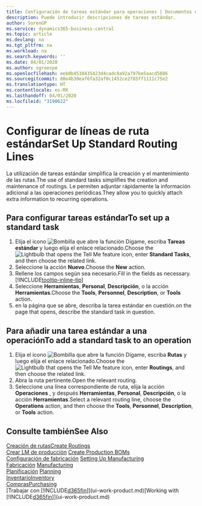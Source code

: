 ```yaml
---
title: Configuración de tareas estándar para operaciones | Documentos de Microsoft
description: Puede introducir descripciones de tareas estándar.
author: SorenGP
ms.service: dynamics365-business-central
ms.topic: article
ms.devlang: na
ms.tgt_pltfrm: na
ms.workload: na
ms.search.keywords: ''
ms.date: 04/01/2020
ms.author: sgroespe
ms.openlocfilehash: eeb0b4538435423d4cadc8a92a797be5aacd5886
ms.sourcegitcommit: 88e4b30eaf6fa32af0c1452ce2f85ff1111c75e2
ms.translationtype: HT
ms.contentlocale: es-MX
ms.lasthandoff: 04/01/2020
ms.locfileid: "3190622"
---
```

# <a name="set-up-standard-routing-lines"></a><span data-ttu-id="49bc0-103">Configurar de líneas de ruta estándar</span><span class="sxs-lookup"><span data-stu-id="49bc0-103">Set Up Standard Routing Lines</span></span>
<span data-ttu-id="49bc0-104">La utilización de tareas estándar simplifica la creación y el mantenimiento de las rutas.</span><span class="sxs-lookup"><span data-stu-id="49bc0-104">The use of standard tasks simplifies the creation and maintenance of routings.</span></span> <span data-ttu-id="49bc0-105">Le permiten adjuntar rápidamente la información adicional a las operaciones periódicas.</span><span class="sxs-lookup"><span data-stu-id="49bc0-105">They allow you to quickly attach extra information to recurring operations.</span></span>

## <a name="to-set-up-a-standard-task"></a><span data-ttu-id="49bc0-106">Para configurar tareas estándar</span><span class="sxs-lookup"><span data-stu-id="49bc0-106">To set up a standard task</span></span>
1. <span data-ttu-id="49bc0-107">Elija el icono ![Bombilla que abre la función Dígame](media/ui-search/search_small.png "Dígame qué desea hacer"), escriba **Tareas estándar** y luego elija el enlace relacionado.</span><span class="sxs-lookup"><span data-stu-id="49bc0-107">Choose the ![Lightbulb that opens the Tell Me feature](media/ui-search/search_small.png "Tell me what you want to do") icon, enter **Standard Tasks**, and then choose the related link.</span></span>
2. <span data-ttu-id="49bc0-108">Seleccione la acción **Nuevo**.</span><span class="sxs-lookup"><span data-stu-id="49bc0-108">Choose the **New** action.</span></span>
3. <span data-ttu-id="49bc0-109">Rellene los campos según sea necesario.</span><span class="sxs-lookup"><span data-stu-id="49bc0-109">Fill in the fields as necessary.</span></span> [!INCLUDE[tooltip-inline-tip](includes/tooltip-inline-tip_md.md)]
4. <span data-ttu-id="49bc0-110">Seleccione **Herramientas**, **Personal**, **Descripción**, o la acción **Herramientas**.</span><span class="sxs-lookup"><span data-stu-id="49bc0-110">Choose the **Tools**, **Personnel**, **Description**, or **Tools** action.</span></span>
5. <span data-ttu-id="49bc0-111">en la página que se abre, describa la tarea estándar en cuestión.</span><span class="sxs-lookup"><span data-stu-id="49bc0-111">on the page that opens, describe the standard task in question.</span></span>

## <a name="to-add-a-standard-task-to-an-operation"></a><span data-ttu-id="49bc0-112">Para añadir una tarea estándar a una operación</span><span class="sxs-lookup"><span data-stu-id="49bc0-112">To add a standard task to an operation</span></span>
1. <span data-ttu-id="49bc0-113">Elija el icono ![Bombilla que abre la función Dígame](media/ui-search/search_small.png "Dígame qué desea hacer"), escriba **Rutas** y luego elija el enlace relacionado.</span><span class="sxs-lookup"><span data-stu-id="49bc0-113">Choose the ![Lightbulb that opens the Tell Me feature](media/ui-search/search_small.png "Tell me what you want to do") icon, enter **Routings**, and then choose the related link.</span></span>
2. <span data-ttu-id="49bc0-114">Abra la ruta pertinente.</span><span class="sxs-lookup"><span data-stu-id="49bc0-114">Open the relevant routing.</span></span>
3. <span data-ttu-id="49bc0-115">Seleccione una línea correspondiente de ruta, elija la acción **Operaciones** , y después **Herramientas**, **Personal**, **Descripción**, o la acción **Herramientas**.</span><span class="sxs-lookup"><span data-stu-id="49bc0-115">Select a relevant routing line, choose the **Operations** action, and then choose the **Tools**, **Personnel**, **Description**, or **Tools** action.</span></span>

## <a name="see-also"></a><span data-ttu-id="49bc0-116">Consulte también</span><span class="sxs-lookup"><span data-stu-id="49bc0-116">See Also</span></span>  
[<span data-ttu-id="49bc0-117">Creación de rutas</span><span class="sxs-lookup"><span data-stu-id="49bc0-117">Create Routings</span></span>](production-how-to-create-routings.md)  
<span data-ttu-id="49bc0-118">[Crear LM de producción](production-how-to-create-production-boms.md)   </span><span class="sxs-lookup"><span data-stu-id="49bc0-118">[Create Production BOMs](production-how-to-create-production-boms.md)   </span></span>  
<span data-ttu-id="49bc0-119">[Configuración de fabricación](production-configure-production-processes.md) </span><span class="sxs-lookup"><span data-stu-id="49bc0-119">[Setting Up Manufacturing](production-configure-production-processes.md) </span></span>  
<span data-ttu-id="49bc0-120">[Fabricación](production-manage-manufacturing.md)  </span><span class="sxs-lookup"><span data-stu-id="49bc0-120">[Manufacturing](production-manage-manufacturing.md)  </span></span>  
<span data-ttu-id="49bc0-121">[Planificación](production-planning.md) </span><span class="sxs-lookup"><span data-stu-id="49bc0-121">[Planning](production-planning.md) </span></span>  
[<span data-ttu-id="49bc0-122">Inventario</span><span class="sxs-lookup"><span data-stu-id="49bc0-122">Inventory</span></span>](inventory-manage-inventory.md)  
[<span data-ttu-id="49bc0-123">Compras</span><span class="sxs-lookup"><span data-stu-id="49bc0-123">Purchasing</span></span>](purchasing-manage-purchasing.md)  
<span data-ttu-id="49bc0-124">[Trabajar con [!INCLUDE[d365fin](includes/d365fin_md.md)]](ui-work-product.md)</span><span class="sxs-lookup"><span data-stu-id="49bc0-124">[Working with [!INCLUDE[d365fin](includes/d365fin_md.md)]](ui-work-product.md)</span></span>  
